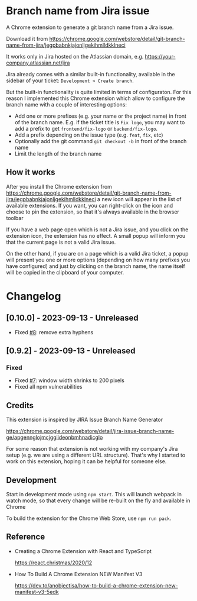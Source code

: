 # Branch name from Jira issue

A Chrome extension to generate a git branch name from a Jira issue.

Download it from https://chrome.google.com/webstore/detail/git-branch-name-from-jira/jegpbabnkjajonljgekihmlldkklneci

It works only in Jira hosted on the Atlassian domain, e.g. https://your-company.atlassian.net/jira

Jira already comes with a similar built-in functionality, available in the sidebar of your ticket: `Development > Create branch`.

But the built-in functionality is quite limited in terms of configuraton. For this reason I implemented this Chrome extension which allow to configure the branch name with a couple of interesting options:
- Add one or more prefixes (e.g. your name or the project name) in front of the branch name.
  E.g. if the ticket title is `Fix logo`, you may want to add a prefix to get `frontend/fix-logo` or `backend/fix-logo`.
- Add a prefix depending on the issue type (e.g. `feat`, `fix`, etc)
- Optionally add the git command `git checkout -b` in front of the branch name
- Limit the length of the branch name

## How it works
After you install the Chrome extension from https://chrome.google.com/webstore/detail/git-branch-name-from-jira/jegpbabnkjajonljgekihmlldkklneci a new icon will appear in the list of available extensions.
If you want, you can right-click on the icon and choose to pin the extension, so that it's always
available in the browser toolbar

If you have a web page open which is not a Jira issue, and you click on the extension icon, the extension has no effect.
A small popup will inform you that the current page is not a valid Jira issue.

On the other hand, if you are on a page which is a valid Jira ticket, a popup will present you one or more options (depending 
on how many prefixes you have configured) and just by clicking on the branch name, the name itself will be 
copied in the clipboard of your computer.

# Changelog

## [0.10.0] - 2023-09-13 - Unreleased
- Fixed [#8](https://github.com/csarnataro/branch-name-from-jira-issue/issues/8): remove extra hyphens

## [0.9.2] - 2023-09-13 - Unreleased
### Fixed
- Fixed [#7](https://github.com/csarnataro/branch-name-from-jira-issue/issues/7): window width shrinks to 200 pixels
- Fixed all npm vulnerabilities


## Credits
This extension is inspired by JIRA Issue Branch Name Generator

https://chrome.google.com/webstore/detail/jira-issue-branch-name-ge/apgennglojmcjggiideonbmhnadicglo

For some reason that extension is not working with my company's Jira setup (e.g. we are using a different URL structure).
That's why I started to work on this extension, hoping it can be helpful for someone else.

## Development
Start in development mode using `npm start`. This will launch webpack in watch mode, so that every change will be re-built on the fly and available in Chrome

To build the extension for the Chrome Web Store, use `npm run pack`.

## Reference

- Creating a Chrome Extension with React and TypeScript

  https://react.christmas/2020/12

- How To Build A Chrome Extension NEW Manifest V3

  https://dev.to/anobjectisa/how-to-build-a-chrome-extension-new-manifest-v3-5edk



